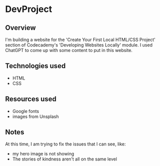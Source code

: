 # DevProject

## Overview

I'm building a website for the 'Create Your First Local HTML/CSS Project' section of Codecademy's 'Developing Websites Locally' module. I used ChatGPT to come up with some content to put in this website.

## Technologies used

- HTML
- CSS

## Resources used

- Google fonts
- images from Unsplash

## Notes

At this time, I am trying to fix the issues that I can see, like:

- my hero image is not showing
- The stories of kindness aren't all on the same level
